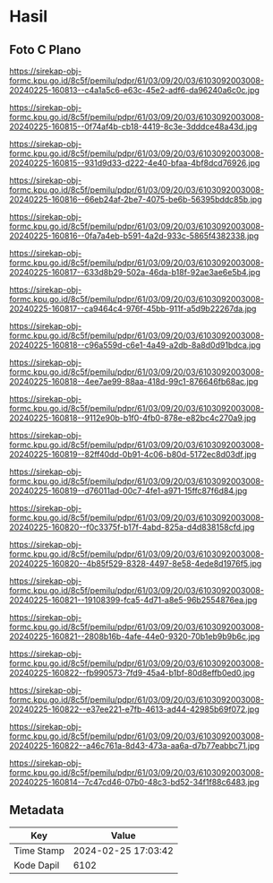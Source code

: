 # Hasil

## Foto C Plano

https://sirekap-obj-formc.kpu.go.id/8c5f/pemilu/pdpr/61/03/09/20/03/6103092003008-20240225-160813--c4a1a5c6-e63c-45e2-adf6-da96240a6c0c.jpg

https://sirekap-obj-formc.kpu.go.id/8c5f/pemilu/pdpr/61/03/09/20/03/6103092003008-20240225-160815--0f74af4b-cb18-4419-8c3e-3dddce48a43d.jpg

https://sirekap-obj-formc.kpu.go.id/8c5f/pemilu/pdpr/61/03/09/20/03/6103092003008-20240225-160815--931d9d33-d222-4e40-bfaa-4bf8dcd76926.jpg

https://sirekap-obj-formc.kpu.go.id/8c5f/pemilu/pdpr/61/03/09/20/03/6103092003008-20240225-160816--66eb24af-2be7-4075-be6b-56395bddc85b.jpg

https://sirekap-obj-formc.kpu.go.id/8c5f/pemilu/pdpr/61/03/09/20/03/6103092003008-20240225-160816--0fa7a4eb-b591-4a2d-933c-5865f4382338.jpg

https://sirekap-obj-formc.kpu.go.id/8c5f/pemilu/pdpr/61/03/09/20/03/6103092003008-20240225-160817--633d8b29-502a-46da-b18f-92ae3ae6e5b4.jpg

https://sirekap-obj-formc.kpu.go.id/8c5f/pemilu/pdpr/61/03/09/20/03/6103092003008-20240225-160817--ca9464c4-976f-45bb-911f-a5d9b22267da.jpg

https://sirekap-obj-formc.kpu.go.id/8c5f/pemilu/pdpr/61/03/09/20/03/6103092003008-20240225-160818--c96a559d-c6e1-4a49-a2db-8a8d0d91bdca.jpg

https://sirekap-obj-formc.kpu.go.id/8c5f/pemilu/pdpr/61/03/09/20/03/6103092003008-20240225-160818--4ee7ae99-88aa-418d-99c1-876646fb68ac.jpg

https://sirekap-obj-formc.kpu.go.id/8c5f/pemilu/pdpr/61/03/09/20/03/6103092003008-20240225-160818--9112e90b-b1f0-4fb0-878e-e82bc4c270a9.jpg

https://sirekap-obj-formc.kpu.go.id/8c5f/pemilu/pdpr/61/03/09/20/03/6103092003008-20240225-160819--82ff40dd-0b91-4c06-b80d-5172ec8d03df.jpg

https://sirekap-obj-formc.kpu.go.id/8c5f/pemilu/pdpr/61/03/09/20/03/6103092003008-20240225-160819--d76011ad-00c7-4fe1-a971-15ffc87f6d84.jpg

https://sirekap-obj-formc.kpu.go.id/8c5f/pemilu/pdpr/61/03/09/20/03/6103092003008-20240225-160820--f0c3375f-b17f-4abd-825a-d4d838158cfd.jpg

https://sirekap-obj-formc.kpu.go.id/8c5f/pemilu/pdpr/61/03/09/20/03/6103092003008-20240225-160820--4b85f529-8328-4497-8e58-4ede8d1976f5.jpg

https://sirekap-obj-formc.kpu.go.id/8c5f/pemilu/pdpr/61/03/09/20/03/6103092003008-20240225-160821--19108399-fca5-4d71-a8e5-96b2554876ea.jpg

https://sirekap-obj-formc.kpu.go.id/8c5f/pemilu/pdpr/61/03/09/20/03/6103092003008-20240225-160821--2808b16b-4afe-44e0-9320-70b1eb9b9b6c.jpg

https://sirekap-obj-formc.kpu.go.id/8c5f/pemilu/pdpr/61/03/09/20/03/6103092003008-20240225-160822--fb990573-7fd9-45a4-b1bf-80d8effb0ed0.jpg

https://sirekap-obj-formc.kpu.go.id/8c5f/pemilu/pdpr/61/03/09/20/03/6103092003008-20240225-160822--e37ee221-e7fb-4613-ad44-42985b69f072.jpg

https://sirekap-obj-formc.kpu.go.id/8c5f/pemilu/pdpr/61/03/09/20/03/6103092003008-20240225-160822--a46c761a-8d43-473a-aa6a-d7b77eabbc71.jpg

https://sirekap-obj-formc.kpu.go.id/8c5f/pemilu/pdpr/61/03/09/20/03/6103092003008-20240225-160814--7c47cd46-07b0-48c3-bd52-34f1f88c6483.jpg


## Metadata

| Key        | Value               |
| ---------- | ------------------- |
| Time Stamp | 2024-02-25 17:03:42 |
| Kode Dapil | 6102                |



